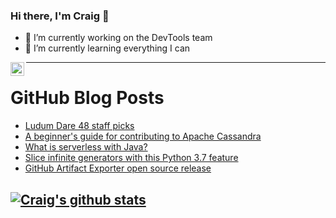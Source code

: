 ### Hi there, I'm Craig 👋

<!--
**CraigTeelFugro/CraigTeelFugro** is a ✨ _special_ ✨ repository because its `README.md` (this file) appears on your GitHub profile.

Here are some ideas to get you started:
-->

- 🔭 I’m currently working on the DevTools team
- 🌱 I’m currently learning everything I can

[<img align="left" alt="Craig Teel | LinkedIn" width="22px" src="https://cdn.jsdelivr.net/npm/simple-icons@v3/icons/linkedin.svg" />][linkedin]

---

# GitHub Blog Posts

<!-- BLOG-POST-LIST:START -->
- [Ludum Dare 48 staff picks](https://github.blog/2021-05-19-ludum-dare-48-staff-picks/)
- [A beginner&#039;s guide for contributing to Apache Cassandra](https://opensource.com/article/21/5/apache-cassandra)
- [What is serverless with Java?](https://opensource.com/article/21/5/what-serverless-java)
- [Slice infinite generators with this Python 3.7 feature](https://opensource.com/article/21/5/python-37-features)
- [GitHub Artifact Exporter open source release](https://github.blog/2021-05-18-github-artifact-exporter-open-source-release/)
<!-- BLOG-POST-LIST:END -->

## [![Craig's github stats](https://github-readme-stats.vercel.app/api?username=craigteelfugro)](https://github.com/anuraghazra/github-readme-stats)


[linkedin]: https://linkedin.com/in/craig-teel-b8786771
